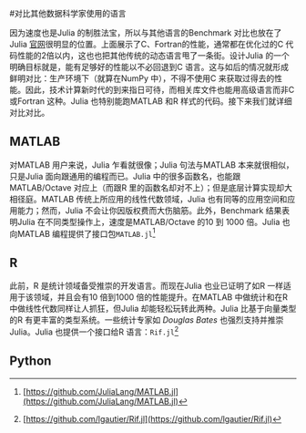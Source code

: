 #对比其他数据科学家使用的语言 

因为速度也是Julia 的制胜法宝，所以与其他语言的Benchmark 对比也放在了Julia [官网](http://julialang.org)很明显的位置。上面展示了C、Fortran的性能，通常都在优化过的C 代码性能的2倍以内，这也也把其他传统的动态语言甩了一条街。设计Julia 的一个明确目标就是，能有足够好的性能以不必回退到C 语言。这与如后的情况就形成鲜明对比：生产环境下（就算在NumPy 中），不得不使用C 来获取过得去的性能。因此，技术计算新时代的到来指日可待，而相关库文件也能用高级语言而非C或Fortran 这种。Julia 也特别能跑MATLAB 和R 样式的代码。接下来我们就详细对比对比。

## MATLAB

对MATLAB 用户来说，Julia 乍看就很像；Julia 句法与MATLAB 本来就很相似，只是Julia 面向跟通用的编程而已。Julia 中的很多函数名，也能跟MATLAB/Octave 对应上（而跟R 里的函数名却对不上）；但是底层计算实现却大相径庭。MATLAB 传统上所应用的线性代数领域，Julia 也有同等的应用空间和应用能力；然而，Julia 不会让你因版权费而大伤脑筋。此外，Benchmark 结果表明Julia 在不同类型操作上，速度是MATLAB/Octave 的10 到 1000 倍。Julia 也向MATLAB 编程提供了接口包`MATLAB.jl`[^MATLAB.jl]

## R

此前，R 是统计领域备受推崇的开发语言。而现在Julia 也业已证明了如R 一样适用于该领域，并且会有10 倍到1000 倍的性能提升。在MATLAB 中做统计和在R 中做线性代数同样让人抓狂，但Julia 却能轻松玩转此两种。Julia 比基于向量类型的R 有更丰富的类型系统。一些统计专家如 _Douglas Bates_ 也强烈支持并推崇Julia。Julia 也提供一个接口给R 语言：`Rif.jl`[^Rif.jl]

## Python



<script type="text/javascript" src="http://www.josephjctang.com/assets/js/analytics.js" defer="defer"></script>

[^MATLAB.jl]: [https://github.com/JuliaLang/MATLAB.jl](https://github.com/JuliaLang/MATLAB.jl)
[^Rif.jl]: [https://github.com/lgautier/Rif.jl](https://github.com/lgautier/Rif.jl)